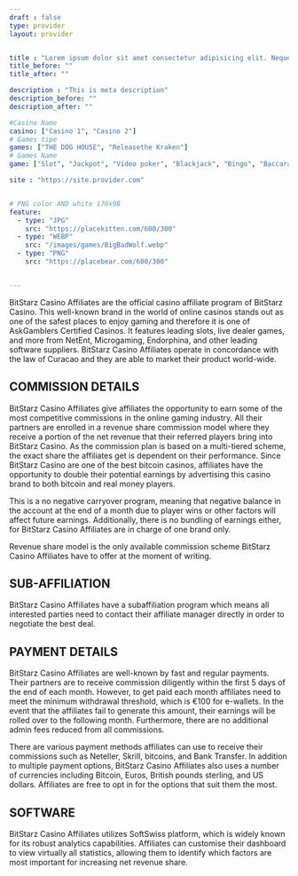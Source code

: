 ```yaml
---
draft : false
type: provider
layout: provider


title : "Lorem ipsum dolor sit amet consectetur adipisicing elit. Neque, aperiam et. Velit deleniti ut tempora tempore? Laudantium non ratione dolores!"
title_before: ""
title_after: ""

description : "This is meta description"
description_before: ""
description_after: ""

#Casino Name
casino: ["Casino 1", "Casino 2"]
# Games tipe
games: ["THE DOG HOUSE", "Releasethe Kraken"]
# Games Name
game: ["Slot", "Jackpot", "Video poker", "Blackjack", "Bingo", "Baccarat", "New", "Popular", "Other"]

site : "https://site.provider.com"


# PNG color AND white 170x98
feature:
  - type: "JPG"
    src: "https://placekitten.com/600/300"
  - type: "WEBP"
    src: "/images/games/BigBadWolf.webp"
  - type: "PNG"
    src: "https://placebear.com/600/300"


---
```



BitStarz Casino Affiliates are the official casino affiliate program of BitStarz Casino. This well-known brand in the world of online casinos stands out as one of the safest places to enjoy gaming and therefore it is one of AskGamblers Certified Casinos. It features leading slots, live dealer games, and more from NetEnt, Microgaming, Endorphina, and other leading software suppliers. BitStarz Casino Affiliates operate in concordance with the law of Curacao and they are able to market their product world-wide.

## COMMISSION DETAILS
BitStarz Casino Affiliates give affiliates the opportunity to earn some of the most competitive commissions in the online gaming industry. All their partners are enrolled in a revenue share commission model where they receive a portion of the net revenue that their referred players bring into BitStarz Casino. As the commission plan is based on a multi-tiered scheme, the exact share the affiliates get is dependent on their performance. Since BitStarz Casino are one of the best bitcoin casinos, affiliates have the opportunity to double their potential earnings by advertising this casino brand to both bitcoin and real money players.

This is a no negative carryover program, meaning that negative balance in the account at the end of a month due to player wins or other factors will affect future earnings. Additionally, there is no bundling of earnings either, for BitStarz Casino Affiliates are in charge of one brand only.

Revenue share model is the only available commission scheme BitStarz Casino Affiliates have to offer at the moment of writing.

## SUB-AFFILIATION
BitStarz Casino Affiliates have a subaffiliation program which means all interested parties need to contact their affiliate manager directly in order to negotiate the best deal.

## PAYMENT DETAILS
BitStarz Casino Affiliates are well-known by fast and regular payments. Their partners are to receive commission diligently within the first 5 days of the end of each month. However, to get paid each month affiliates need to meet the minimum withdrawal threshold, which is €100 for e-wallets. In the event that the affiliates fail to generate this amount, their earnings will be rolled over to the following month. Furthermore, there are no additional admin fees reduced from all commissions.

There are various payment methods affiliates can use to receive their commissions such as Neteller, Skrill, bitcoins, and Bank Transfer. In addition to multiple payment options, BitStarz Casino Affiliates also uses a number of currencies including Bitcoin, Euros, British pounds sterling, and US dollars. Affiliates are free to opt in for the options that suit them the most.

## SOFTWARE
BitStarz Casino Affiliates utilizes SoftSwiss platform, which is widely known for its robust analytics capabilities. Affiliates can customise their dashboard to view virtually all statistics, allowing them to identify which factors are most important for increasing net revenue share.
